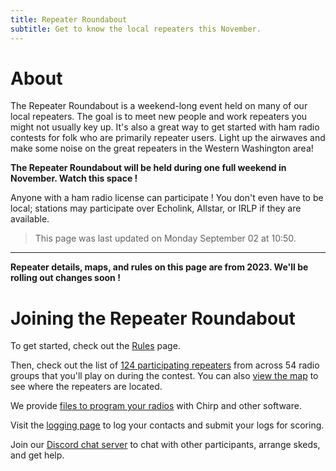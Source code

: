 ```yaml
---
title: Repeater Roundabout
subtitle: Get to know the local repeaters this November.
---
```


# About

The Repeater Roundabout is a weekend-long event held on many of our local repeaters. The goal is to meet new people and work repeaters you might not usually key up. It's also a great way to get started with ham radio contests for folk who are primarily repeater users. Light up the airwaves and make some noise on the great repeaters in the Western Washington area!

**The Repeater Roundabout will be held during one full weekend in November. Watch this space !**

Anyone with a ham radio license can participate ! You don't even have to be local; stations may participate over Echolink, Allstar, or IRLP if they are available.

> This page was last updated on Monday September 02 at 10:50.

---

**Repeater details, maps, and rules on this page are from 2023. We'll be rolling out changes soon !**


# Joining the Repeater Roundabout

To get started, check out the [Rules](./rules) page.

Then, check out the list of [124 participating repeaters](./repeaters) from across 54 radio groups that you'll play on during the contest. You can also [view the map](./map) to see where the repeaters are located.

We provide [files to program your radios](./files) with Chirp and other software.

Visit the [logging page](./logging) to log your contacts and submit your logs for scoring.

Join our [Discord chat server](https://discord.gg/BBpbESxSCm) to chat with other participants, arrange skeds, and get help.


